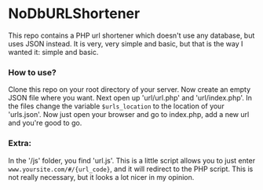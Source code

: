 # NoDbURLShortener
This repo contains a PHP url shortener which doesn't use any database, but uses JSON instead. It is very, very simple and basic, but that is the way I wanted it: simple and basic.

### How to use?
Clone this repo on your root directory of your server. Now create an empty JSON file where you want. Next open up 'url/url.php' and 'url/index.php'. In the files change the variable `$urls_location` to the location of your 'urls.json'. Now just open your browser and go to index.php, add a new url and you're good to go.

### Extra:
In the '/js' folder, you find 'url.js'. This is a little script allows you to just enter `www.yoursite.com/#/{url_code}`, and it will redirect to the PHP script. This is not really necessary, but it looks a lot nicer in my opinion.